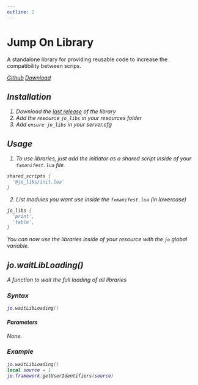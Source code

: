 ```yaml
---
outline: 2
---
```

# Jump On Library

A standalone library for providing reusable code to increase the compatibility between scrips.

<div class="flex-buttons">
<a class="box-button" href="https://github.com/kaddarem-tebex/RedM-jo_libs" target="_blank"><i class="pi pi-github" />Github</a>
<a class="box-button" href="https://github.com/kaddarem-tebex/RedM-jo_libs/releases/latest" target="_blank"><i class="pi pi-download" />Download</a>
</div>

## Installation

1. Download the [last release](https://github.com/kaddarem-tebex/RedM-jo_libs/releases/latest) of the library
2. Add the resource `jo_libs` in your resources folder
3. Add `ensure jo_libs` in your server.cfg

## Usage

1. To use libraries, just add the initiator as a shared script inside of your `fxmanifest.lua` file.
```lua
shared_scripts {
  '@jo_libs/init.lua'
}
```
2. List modules you want use inside the `fxmanifest.lua` (in lowercase)
```lua
jo_libs {
  'print',
  'table',
}
```
You can now use the libraries inside of your resource with the `jo` global variable.

## jo.waitLibLoading()
A function to wait the full loading of all libraries
### Syntax
```lua
jo.waitLibLoading()
```
#### Parameters
None.

### Example
```lua
jo.waitLibLoading()
local source = 1
jo.framework:getUserIdentifiers(source)
```